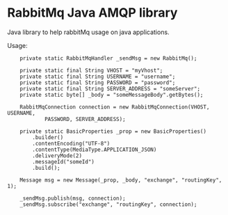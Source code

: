 # RabbitMq Java AMQP library
Java library to help rabbitMq usage on java applications.

Usage:

		private static RabbitMqHandler _sendMsg = new RabbitMq();
		
		private static final String VHOST = "myVhost";
		private static final String USERNAME = "username";
		private static final String PASSWORD = "password";
		private static final String SERVER_ADDRESS = "someServer";
		private static byte[] _body = "someMessageBody".getBytes();
		
		RabbitMqConnection connection = new RabbitMqConnection(VHOST, USERNAME, 
				PASSWORD, SERVER_ADDRESS);
		
		private static BasicProperties _prop = new BasicProperties()
			.builder()
			.contentEncoding("UTF-8")
			.contentType(MediaType.APPLICATION_JSON)
			.deliveryMode(2)
			.messageId("someId")
			.build();
		
		Message msg = new Message(_prop, _body, "exchange", "routingKey", 1);

		_sendMsg.publish(msg, connection);
		_sendMsg.subscribe("exchange", "routingKey", connection);

